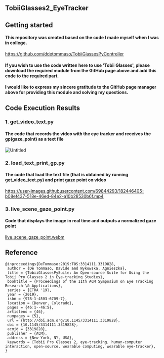 ## TobiiGlasses2_EyeTracker
## Getting started

#### This repository was created based on the code I made myself when I was in college.

https://github.com/ddetommaso/TobiiGlassesPyController

#### If you wish to use the code written here to use 'Tobii Glasses', please download the required module from the GitHub page above and add this code to the required part.

#### I would like to express my sincere gratitude to the GitHub page manager above for providing this module and solving my questions.

## Code Execution Results
### 1. get_video_text.py 
#### The code that records the video with the eye tracker and receives the gp(gaze_point) as a text file
![Untitled](https://user-images.githubusercontent.com/69844293/182260090-94dcd6a4-f62a-4ca3-b833-25d53785a750.png)

### 2. load_text_print_gp.py
#### The code that load the text file (that is obtained by running get_video_text.py) and print gaze point on video

https://user-images.githubusercontent.com/69844293/182446405-b08ef437-518e-46ed-84e2-a10b28530b6f.mp4

### 3. live_scene_gaze_point.py
#### Code that displays the image in real time and outputs a normalized gaze point

[live_scene_gaze_point.webm](https://user-images.githubusercontent.com/69844293/182646109-4c17720c-c278-4a22-9740-8b9920fb20dd.webm)



## Reference
```
@inproceedings{DeTommaso:2019:TOS:3314111.3319828,
 author = {De Tommaso, Davide and Wykowska, Agnieszka},
 title = {TobiiGlassesPySuite: An Open-source Suite for Using the Tobii Pro Glasses 2 in Eye-tracking Studies},
 booktitle = {Proceedings of the 11th ACM Symposium on Eye Tracking Research \& Applications},
 series = {ETRA '19},
 year = {2019},
 isbn = {978-1-4503-6709-7},
 location = {Denver, Colorado},
 pages = {46:1--46:5},
 articleno = {46},
 numpages = {5},
 url = {http://doi.acm.org/10.1145/3314111.3319828},
 doi = {10.1145/3314111.3319828},
 acmid = {3319828},
 publisher = {ACM},
 address = {New York, NY, USA},
 keywords = {Tobii Pro Glasses 2, eye-tracking, human-computer interaction, open-source, wearable computing, wearable eye-tracker},
}
```
